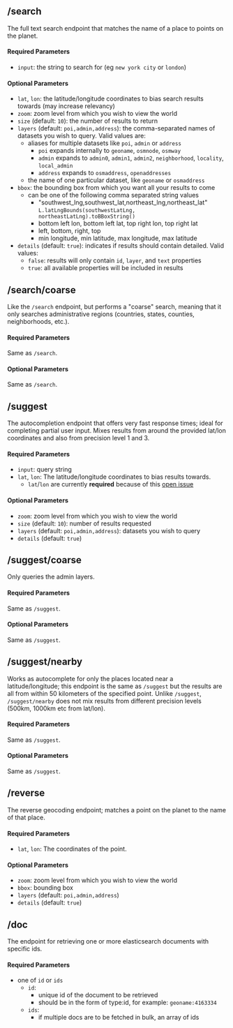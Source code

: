 ## /search

The full text search endpoint that matches the name of a place to points on the planet.

#### Required Parameters
* `input`: the string to search for (eg `new york city` or `london`)

#### Optional Parameters
* `lat`, `lon`: the latitude/longitude coordinates to bias search results towards (may increase relevancy)
* `zoom`: zoom level from which you wish to view the world
* `size` (default: `10`): the number of results to return
* `layers` (default: `poi,admin,address`): the comma-separated names of datasets you wish to query. Valid values are:
  * aliases for multiple datasets like `poi`, `admin` or `address`
    * `poi` expands internally to `geoname`, `osmnode`, `osmway`
    * `admin` expands to `admin0`, `admin1`, `admin2`, `neighborhood`, `locality`, `local_admin`
    * `address` expands to `osmaddress`, `openaddresses`
  * the name of one particular dataset, like `geoname` or `osmaddress`
* `bbox`: the bounding box from which you want all your results to come
  * can be one of the following comma separated string values
    * "southwest_lng,southwest_lat,northeast_lng,northeast_lat" `L.latLngBounds(southwestLatLng, northeastLatLng).toBBoxString()`
    * bottom left lon, bottom left lat, top right lon, top right lat
    * left, bottom, right, top
    * min longitude, min latitude, max longitude, max latitude
* `details` (default: `true`): indicates if results should contain detailed. Valid values:
  * `false`: results will only contain `id`, `layer`, and `text` properties
  * `true`: all available properties will be included in results


## /search/coarse

Like the `/search` endpoint, but performs a "coarse" search, meaning that it only searches administrative regions
(countries, states, counties, neighborhoods, etc.).

#### Required Parameters
Same as `/search`.

#### Optional Parameters
Same as `/search`.

## /suggest

The autocompletion endpoint that offers very fast response times; ideal for completing partial user input. Mixes
results from around the provided lat/lon coordinates and also from precision level 1 and 3.

#### Required Parameters
* `input`: query string
* `lat`, `lon`: The latitude/longitude coordinates to bias results towards.
  * `lat`/`lon` are currently **required** because of this [open issue](https://github.com/elasticsearch/elasticsearch/issues/6444)

#### Optional Parameters
* `zoom`: zoom level from which you wish to view the world
* `size` (default: `10`): number of results requested
* `layers` (default: `poi,admin,address`): datasets you wish to query
* `details` (default: `true`)

## /suggest/coarse

Only queries the admin layers.

#### Required Parameters
Same as `/suggest`.

#### Optional Parameters
Same as `/suggest`.


## /suggest/nearby

Works as autocomplete for only the places located near a latitude/longitude; this endpoint is the same as `/suggest`
but the results are all from within 50 kilometers of the specified point.  Unlike `/suggest`, `/suggest/nearby` does
not mix results from different precision levels (500km, 1000km etc from lat/lon).

#### Required Parameters
Same as `/suggest`.

#### Optional Parameters
Same as `/suggest`.

## /reverse

The reverse geocoding endpoint; matches a point on the planet to the name of that place.

#### Required Parameters
* `lat`, `lon`: The coordinates of the point.

#### Optional Parameters
* `zoom`: zoom level from which you wish to view the world
* `bbox`: bounding box
* `layers` (default: `poi,admin,address`)
* `details` (default: `true`)


## /doc

The endpoint for retrieving one or more elasticsearch documents with specific ids.

#### Required Parameters
* one of `id` or `ids`
  * `id`:
    * unique id of the document to be retrieved
    * should be in the form of type:id, for example: `geoname:4163334`
  * `ids`:
    * if multiple docs are to be fetched in bulk, an array of ids
